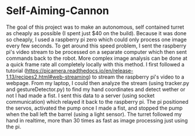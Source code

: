 # Self-Aiming-Cannon
The goal of this project was to make an autonomous, self contained turret as cheaply as possible (I spent just $40 on the build). Because it was done so cheaply, I used a raspberry pi zero which could only process one image every few seconds. To get around this speed problem, I sent the raspberry pi's video stream to be processed on a separate computer which then sent commands back to the robot. More complex image analysis can be done at a quick frame rate all completely locally with this method. I first followed a tutorial (https://picamera.readthedocs.io/en/release-1.13/recipes2.html#web-streaming) to stream the raspberry pi's video to a webpage. From my laptop, I could then analyze the stream (using tracker.py and gestureDetector.py) to find my hand coordinates and detect wether or not I had made a fist. I sent this data to a server (using socket communication) which relayed it back to the raspberry pi. The pi positioned the servos, activated the pump once I made a fist, and stopped the pump when the ball left the barrel (using a light sensor). The turret followed my hand in realtime, more than 30 times as fast as image processing just using the pi. 
